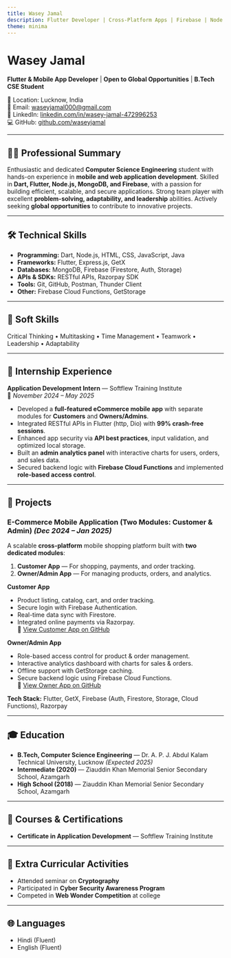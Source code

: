 ```yaml
---
title: Wasey Jamal
description: Flutter Developer | Cross-Platform Apps | Firebase | Node.js | Open to Relocation
theme: minima
---
```


# Wasey Jamal  
**Flutter & Mobile App Developer** | **Open to Global Opportunities** | **B.Tech CSE Student**  

📍 Location: Lucknow, India  
📧 Email: waseyjamal000@gmail.com  
🔗 LinkedIn: [linkedin.com/in/wasey-jamal-472996253](https://www.linkedin.com/in/wasey-jamal-472996253)  
💻 GitHub: [github.com/waseyjamal](https://github.com/waseyjamal)  

---

## 👨‍💻 Professional Summary
Enthusiastic and dedicated **Computer Science Engineering** student with hands-on experience in **mobile and web application development**. Skilled in **Dart, Flutter, Node.js, MongoDB, and Firebase**, with a passion for building efficient, scalable, and secure applications. Strong team player with excellent **problem-solving, adaptability, and leadership** abilities. Actively seeking **global opportunities** to contribute to innovative projects.

---

## 🛠 Technical Skills
- **Programming:** Dart, Node.js, HTML, CSS, JavaScript, Java  
- **Frameworks:** Flutter, Express.js, GetX  
- **Databases:** MongoDB, Firebase (Firestore, Auth, Storage)  
- **APIs & SDKs:** RESTful APIs, Razorpay SDK  
- **Tools:** Git, GitHub, Postman, Thunder Client  
- **Other:** Firebase Cloud Functions, GetStorage  

---

## 🤝 Soft Skills
Critical Thinking • Multitasking • Time Management • Teamwork • Leadership • Adaptability  

---

## 💼 Internship Experience
**Application Development Intern** — Softflew Training Institute  
📅 *November 2024 – May 2025*  

- Developed a **full-featured eCommerce mobile app** with separate modules for **Customers** and **Owners/Admins**.  
- Integrated RESTful APIs in Flutter (http, Dio) with **99% crash-free sessions**.  
- Enhanced app security via **API best practices**, input validation, and optimized local storage.  
- Built an **admin analytics panel** with interactive charts for users, orders, and sales data.  
- Secured backend logic with **Firebase Cloud Functions** and implemented **role-based access control**.  

---

## 📂 Projects

### **E-Commerce Mobile Application (Two Modules: Customer & Admin)** *(Dec 2024 – Jan 2025)*  
A scalable **cross-platform** mobile shopping platform built with **two dedicated modules**:  
1. **Customer App** — For shopping, payments, and order tracking.  
2. **Owner/Admin App** — For managing products, orders, and analytics.  

**Customer App**  
- Product listing, catalog, cart, and order tracking.  
- Secure login with Firebase Authentication.  
- Real-time data sync with Firestore.  
- Integrated online payments via Razorpay.  
🔗 [View Customer App on GitHub](https://github.com/waseyjamal/cartify-customer)  

**Owner/Admin App**  
- Role-based access control for product & order management.  
- Interactive analytics dashboard with charts for sales & orders.  
- Offline support with GetStorage caching.  
- Secure backend logic using Firebase Cloud Functions.  
🔗 [View Owner App on GitHub](https://github.com/waseyjamal/cartify-admin)  

**Tech Stack:** Flutter, GetX, Firebase (Auth, Firestore, Storage, Cloud Functions), Razorpay

---

## 🎓 Education
- **B.Tech, Computer Science Engineering** — Dr. A. P. J. Abdul Kalam Technical University, Lucknow *(Expected 2025)*  
- **Intermediate (2020)** — Ziauddin Khan Memorial Senior Secondary School, Azamgarh  
- **High School (2018)** — Ziauddin Khan Memorial Senior Secondary School, Azamgarh  

---

## 📜 Courses & Certifications
- **Certificate in Application Development** — Softflew Training Institute  

---

## 🌟 Extra Curricular Activities
- Attended seminar on **Cryptography**  
- Participated in **Cyber Security Awareness Program**  
- Competed in **Web Wonder Competition** at college  

---

## 🌐 Languages
- Hindi (Fluent)  
- English (Fluent)
